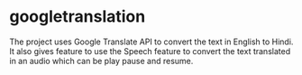 # googletranslation
The project uses Google Translate API to convert the text in English to Hindi. It also gives feature to use the Speech feature to convert the text translated in an audio which can be play pause and resume.
